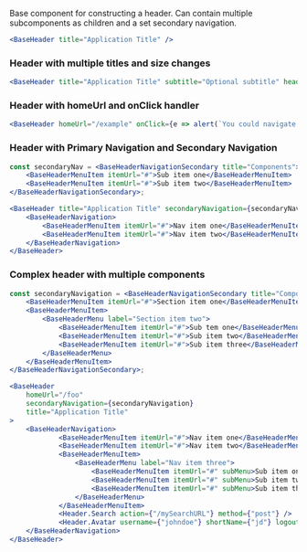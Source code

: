 Base component for constructing a header. Can contain multiple subcomponents as children and a set secondary navigation.

<!-- prettier-ignore-start -->
```jsx
<BaseHeader title="Application Title" />
```
<!-- prettier-ignore-end -->

### Header with multiple titles and size changes

<!-- prettier-ignore-start -->
```jsx
<BaseHeader title="Application Title" subtitle="Optional subtitle" headerWidth="md"/>
```
<!-- prettier-ignore-end -->

### Header with homeUrl and onClick handler

<!-- prettier-ignore-start -->
```jsx
<BaseHeader homeUrl="/example" onClick={e => alert(`You could navigate to ${e.currentTarget.attributes.href.nodeValue}`) } title="Application Title" headerWidth="md"/>
```
<!-- prettier-ignore-end -->

### Header with Primary Navigation and Secondary Navigation

<!-- prettier-ignore-start -->
```jsx
const secondaryNav = <BaseHeaderNavigationSecondary title="Components">
    <BaseHeaderMenuItem itemUrl="#">Sub item one</BaseHeaderMenuItem>
    <BaseHeaderMenuItem itemUrl="#">Sub item two</BaseHeaderMenuItem>
</BaseHeaderNavigationSecondary>;

<BaseHeader title="Application Title" secondaryNavigation={secondaryNav}>
    <BaseHeaderNavigation>
        <BaseHeaderMenuItem itemUrl="#">Nav item one</BaseHeaderMenuItem>
        <BaseHeaderMenuItem itemUrl="#">Nav item two</BaseHeaderMenuItem>
    </BaseHeaderNavigation>
</BaseHeader>
```
<!-- prettier-ignore-end -->

### Complex header with multiple components

<!-- prettier-ignore-start -->
```jsx
const secondaryNavigation = <BaseHeaderNavigationSecondary title="Component Library">
    <BaseHeaderMenuItem itemUrl="#">Section item one</BaseHeaderMenuItem>
    <BaseHeaderMenuItem>
        <BaseHeaderMenu label="Section item two">
            <BaseHeaderMenuItem itemUrl="#">Sub tem one</BaseHeaderMenuItem>
            <BaseHeaderMenuItem itemUrl="#">Sub item two</BaseHeaderMenuItem>
            <BaseHeaderMenuItem itemUrl="#">Sub item three</BaseHeaderMenuItem>
        </BaseHeaderMenu>
    </BaseHeaderMenuItem>
</BaseHeaderNavigationSecondary>;

<BaseHeader
    homeUrl="/foo"
    secondaryNavigation={secondaryNavigation}
    title="Application Title"
>
    <BaseHeaderNavigation>
            <BaseHeaderMenuItem itemUrl="#">Nav item one</BaseHeaderMenuItem>
            <BaseHeaderMenuItem itemUrl="#">Nav item two</BaseHeaderMenuItem>
            <BaseHeaderMenuItem>
                <BaseHeaderMenu label="Nav item three">
                    <BaseHeaderMenuItem itemUrl="#" subMenu>Sub item one</BaseHeaderMenuItem>
                    <BaseHeaderMenuItem itemUrl="#" subMenu>Sub item two</BaseHeaderMenuItem>
                    <BaseHeaderMenuItem itemUrl="#" subMenu>Sub item three</BaseHeaderMenuItem>
                </BaseHeaderMenu>
            </BaseHeaderMenuItem>
            <Header.Search action={"/mySearchURL"} method={"post"} />
            <Header.Avatar username={"johndoe"} shortName={"jd"} logoutURL={"/logout"} />
    </BaseHeaderNavigation>
</BaseHeader>

```
<!-- prettier-ignore-end -->

